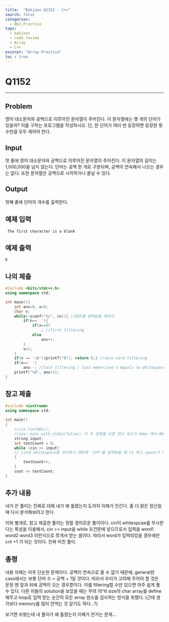 ```yaml
---
title:  "Bakjoon Q1152 - C++"
search: false
categories: 
  - BOJ_Practice
tags:
  - bakjoon
  - code_review
  - Array
  - C++
excerpt: "Array Practice"
toc : true
---
```

# __Q1152__
___

## Problem
영어 대소문자와 공백으로 이루어진 문자열이 주어진다. 이 문자열에는 몇 개의 단어가 있을까? 이를 구하는 프로그램을 작성하시오. 단, 한 단어가 여러 번 등장하면 등장한 횟수만큼 모두 세어야 한다.

## Input
첫 줄에 영어 대소문자와 공백으로 이루어진 문자열이 주어진다. 이 문자열의 길이는 1,000,000을 넘지 않는다. 단어는 공백 한 개로 구분되며, 공백이 연속해서 나오는 경우는 없다. 또한 문자열은 공백으로 시작하거나 끝날 수 있다.

## Output
첫째 줄에 단어의 개수를 출력한다.

## 예제 입력
```
 The first character is a blank
```

## 예제 출력

```
6
```

## 나의 제출
```cpp
#include <bits/stdc++.h>
using namespace std;

int main(){
    int ans=0, x=0;
    char n;
    while(~scanf("%c", &n)){ //EOF를 입력받을 때까지
        if(n==' '){
            if(x==0)
                ; //first filtering
            else
                ans++;
        }
        x=1;
    }
    if(n == '\0'){printf("0"); return 0;} //zero word filtering
    if(n==' ')
        ans--; //last filtering / last memorized n equals to whitespace
    printf("%d", ans+1);
}
```

## 참고 제출
```cpp
#include <iostream>
using namespace std;
 
int main()
{
    //cin.tie(NULL);
	//ios::sync_with_stdio(false); 이 두 문장을 쓰면 연산 속도가 44ms 에서 8ms 까지 줄어든다.
    string input;
    int textCount = 0;
    while (cin >> input)
    // cin은 whitespace를 무시하기 때문에 '단어'를 입력받을 때 +1 하고 space가 나온 다음 다시 단어를 입력받는다.
    {
        textCount++;
    }
    cout << textCount;
}
```

## 추가 내용
내가 쓴 풀이는 진짜로 대체 내가 왜 틀렸는지 도저히 이해가 안간다. 좀 더 맑은 정신일때 다시 분석해보려고 한다.  


이와 별개로, 참고 제출한 풀이는 정말 경이로운 풀이이다. cin이 whitespcae를 무시한다는 특성을 이용해서, cin >> input을 while 조건문에 넣으므로서 입력을
word1 word2 word3 이런식으로 쪼개서 받는 셈이다. 따라서 word가 입력되었을 경우에만 cnt +1 가 되는 것이다. 진짜 미친 풀이.

## 총평
내용 자체는 아주 단순한 문제이다. 공백이 연속으로 올 수 없기 때문에, general한 cass에서는 보통 단어 수 = 공백 + 1일 것이다. 따라서 우리가 고려해 주어야 할 것은 문장 맨 앞과 뒤에 공백이 오는 경우뿐이다. 이를 filtering할 수만 있으면 아주 쉽게 풀 수 있다. 다른 이들의 solution을 보았을 때는 무려 10^6 size의 char array를 define 해주고 loop로 입력 받는 순간의 모든 array 원소를 검사하는 방식을 취했다. (근데 생각보다 memory를 많이 안먹는 것 같기도 하다...?)  


보기엔 쉬웠는데 내 풀이가 왜 틀렸는지 이해가 안가는 문제...

